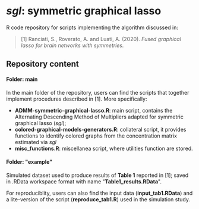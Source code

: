 # *sgl*: symmetric graphical lasso
R code repository for scripts implementing the algorithm discussed in:

> [1] Ranciati, S., Roverato, A. and Luati, A. (2020). *Fused graphical lasso for brain networks with symmetries.*

## Repository content
#### Folder: main
In the main folder of the repository, users can find the scripts that together implement procedures described in [1].
More specifically:

- **ADMM-symmetric-graphical-lasso.R**: main script, contains the Alternating Descending Method of Multipliers adapted for symmetric graphical lasso (*sgl*);
- **colored-graphical-models-generators.R**: collateral script, it provides functions to identify colored graphs from the concentration matrix estimated via *sgl*
- **misc_functions.R**: miscellanea script, where utilities function are stored.

#### Folder: "example"
Simulated dataset used to produce results of **Table 1** reported in [1]; saved in .RData workspace format with name "**Table1_results.RData**".

For reproduciblity, users can also find the input data (**input_tab1.RData**) and a lite-version of the script (**reproduce_tab1.R**) used in the simulation study.
